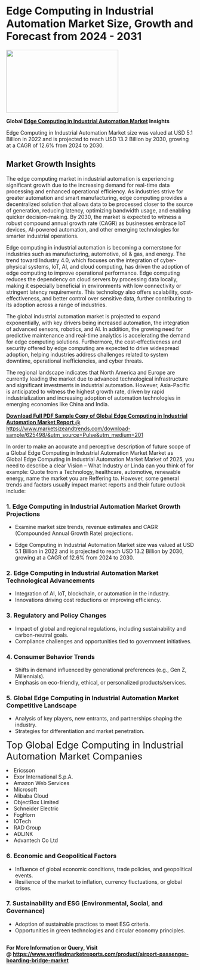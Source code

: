 <H1>Edge Computing in Industrial Automation Market Size, Growth and Forecast from 2024 - 2031</H1><img class="aligncenter size-medium wp-image-584254" src="https://thirdeyenews.in/wp-content/uploads/2024/09/Global-Market-Research-300x168.jpeg" alt="" width="300" height="168" /><p><strong>Global&nbsp;<a href="https://www.marketsizeandtrends.com/download-sample/625498/&amp;utm_source=Pulse&amp;utm_medium=201">Edge Computing in Industrial Automation Market</a> Insights</strong></p><p>Edge Computing in Industrial Automation Market size was valued at USD 5.1 Billion in 2022 and is projected to reach USD 13.2 Billion by 2030, growing at a CAGR of 12.6% from 2024 to 2030.</p><p><h2>Market Growth Insights</h2> <p>The edge computing market in industrial automation is experiencing significant growth due to the increasing demand for real-time data processing and enhanced operational efficiency. As industries strive for greater automation and smart manufacturing, edge computing provides a decentralized solution that allows data to be processed closer to the source of generation, reducing latency, optimizing bandwidth usage, and enabling quicker decision-making. By 2030, the market is expected to witness a robust compound annual growth rate (CAGR) as businesses embrace IoT devices, AI-powered automation, and other emerging technologies for smarter industrial operations.</p> <p><a href="#"></a></p> <p>Edge computing in industrial automation is becoming a cornerstone for industries such as manufacturing, automotive, oil & gas, and energy. The trend toward Industry 4.0, which focuses on the integration of cyber-physical systems, IoT, AI, and cloud computing, has driven the adoption of edge computing to improve operational performance. Edge computing reduces the dependency on cloud servers by processing data locally, making it especially beneficial in environments with low connectivity or stringent latency requirements. This technology also offers scalability, cost-effectiveness, and better control over sensitive data, further contributing to its adoption across a range of industries.</p> <p>The global industrial automation market is projected to expand exponentially, with key drivers being increased automation, the integration of advanced sensors, robotics, and AI. In addition, the growing need for predictive maintenance and real-time analytics is accelerating the demand for edge computing solutions. Furthermore, the cost-effectiveness and security offered by edge computing are expected to drive widespread adoption, helping industries address challenges related to system downtime, operational inefficiencies, and cyber threats.</p> <p>The regional landscape indicates that North America and Europe are currently leading the market due to advanced technological infrastructure and significant investments in industrial automation. However, Asia-Pacific is anticipated to witness the highest growth rate, driven by rapid industrialization and increasing adoption of automation technologies in emerging economies like China and India.</p> <p><a href="#"></p><p><span class=""><strong>Download Full PDF Sample Copy of Global Edge Computing in Industrial Automation Market Report</strong> @ <a href="https://www.marketsizeandtrends.com/download-sample/625498/&amp;utm_source=Pulse&amp;utm_medium=201" target="_blank">https://www.marketsizeandtrends.com/download-sample/625498/&amp;utm_source=Pulse&amp;utm_medium=201</a></span></p><p>In order to make an accurate and perceptive description of future scope of a Global&nbsp;Edge Computing in Industrial Automation Market Market as Global&nbsp;Edge Computing in Industrial Automation Market Market of 2025, you need to describe a clear Vision &ndash; What Industry or Linda can you think of for example: Quote from a Technology, healthcare, automotive, renewable energy, name the market you are Reffering to. However, some general trends and factors usually impact market reports and their future outlook include:</p><h3>1.&nbsp;<strong>Edge Computing in Industrial Automation Market Growth Projections</strong></h3><ul><li>Examine market size trends, revenue estimates and CAGR (Compounded Annual Growth Rate) projections.</li><li><p>Edge Computing in Industrial Automation Market size was valued at USD 5.1 Billion in 2022 and is projected to reach USD 13.2 Billion by 2030, growing at a CAGR of 12.6% from 2024 to 2030.</p></li></ul><h3>2.&nbsp;<strong>Edge Computing in Industrial Automation Market Technological Advancements</strong></h3><ul><li>Integration of AI, IoT, blockchain, or automation in the industry.</li><li>Innovations driving cost reductions or improving efficiency.</li></ul><h3>3.&nbsp;<strong>Regulatory and Policy Changes</strong></h3><ul><li>Impact of global and regional regulations, including sustainability and carbon-neutral goals.</li><li>Compliance challenges and opportunities tied to government initiatives.</li></ul><h3>4.&nbsp;<strong>Consumer Behavior Trends</strong></h3><ul><li>Shifts in demand influenced by generational preferences (e.g., Gen Z, Millennials).</li><li>Emphasis on eco-friendly, ethical, or personalized products/services.</li></ul><h3>5.&nbsp;<strong>Global Edge Computing in Industrial Automation Market Competitive Landscape</strong></h3><ul><li>Analysis of key players, new entrants, and partnerships shaping the industry.</li><li>Strategies for differentiation and market penetration.</li></ul><p data-pm-slice="1 1 []"><span style="color: inherit; font-family: inherit; font-size: 25px;">Top Global Edge Computing in Industrial Automation Market Companies</span></p><div class="" data-test-id=""><p><li>Ericsson</li><li> Exor International S.p.A.</li><li> Amazon Web Services</li><li> Microsoft</li><li> Alibaba Cloud</li><li> ObjectBox Limited</li><li> Schneider Electric</li><li> FogHorn</li><li> IOTech</li><li> RAD Group</li><li> ADLINK</li><li> Advantech Co Ltd</li></p></div><h3>6.&nbsp;<strong>Economic and Geopolitical Factors</strong></h3><ul><li>Influence of global economic conditions, trade policies, and geopolitical events.</li><li>Resilience of the market to inflation, currency fluctuations, or global crises.</li></ul><h3>7.&nbsp;<strong>Sustainability and ESG (Environmental, Social, and Governance)</strong></h3><ul><li>Adoption of sustainable practices to meet ESG criteria.</li><li>Opportunities in green technologies and circular economy principles.</li></ul><h2><strong style="font-size: 14px;">For More Information or Query, Visit @&nbsp;</strong><a style="background-color: #ffffff; font-size: 14px;" href="https://www.marketsizeandtrends.com/report/edge-computing-in-industrial-automation-market/" target="_blank">https://www.verifiedmarketreports.com/product/airport-passenger-boarding-bridge-market</a></h2>
